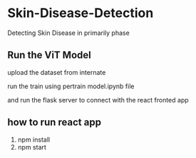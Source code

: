 # Skin-Disease-Detection
Detecting Skin Disease in primarily phase


## Run the ViT Model
upload the dataset from internate

run the train using pertrain model.ipynb file

and run the flask server to connect with the react fronted app

## how to run react app
1. npm install
2. npm start

## 
